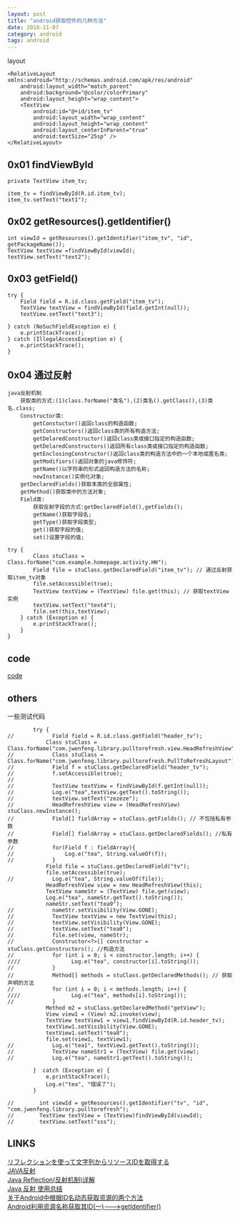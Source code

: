 ```yaml
---
layout: post
title: "android获取控件的几种方法"
date: 2018-11-07
category: android
tags: android
---
```


layout  

	<RelativeLayout xmlns:android="http://schemas.android.com/apk/res/android"
	    android:layout_width="match_parent"
	    android:background="@color/colorPrimary"
	    android:layout_height="wrap_content">
	    <TextView
	        android:id="@+id/item_tv"
	        android:layout_width="wrap_content"
	        android:layout_height="wrap_content"
	        android:layout_centerInParent="true"
	        android:textSize="25sp" />
	</RelativeLayout>


## 0x01 findViewById

	private TextView item_tv;

	item_tv = findViewById(R.id.item_tv);
	item_tv.setText("text1");

## 0x02 getResources().getIdentifier()

	int viewId = getResources().getIdentifier("item_tv", "id", getPackageName());
	TextView textView =findViewById(viewId);
	textView.setText("text2");

## 0x03 getField()

	try {
	    Field field = R.id.class.getField("item_tv");
	    TextView textView = findViewById(field.getInt(null));
	    textView.setText("text3");

	} catch (NoSuchFieldException e) {
	    e.printStackTrace();
	} catch (IllegalAccessException e) {
	    e.printStackTrace();
	}

## 0x04 通过反射

    java反射机制
        获取类的方式:(1)class.forName("类名"),(2)类名().getClass(),(3)类名.class;
        Constructor类:
            getConstuctor()返回class的构造函数;
            getConstructors()返回class类的所有构造方法;
            getDelaredConstructor()返回class类或接口指定的构造函数;
            getDelaredConstructors()返回所有class类或接口指定的构造函数;
            getEnclosingConstructor()返回class类的构造方法中的一个本地或匿名类;
            getModifiers()返回对象的java修饰符;
            getName()以字符串的形式返回构造方法的名称;
            newInstance()实例化对象;
        getDeclaredFields()获取本类的全部属性;
        getMethod()获取类中的方法对象;
        Field类:
            获取反射字段的方式:getDeclaredField(),getFields();
            getName()获取字段名;
            getType()获取字段类型;
            get()获取字段的值;
            set()设置字段的值;

	try {
	        Class stuClass = Class.forName("com.example.homepage.activity.HH");
	        Field file = stuClass.getDeclaredField("item_tv"); // 通过反射获取item_tv对象
	        file.setAccessible(true);
	        TextView textView = (TextView) file.get(this); // 获取textView实例
	        textView.setText("text4");
	        file.set(this,textView);
	    } catch (Exception e) {
	        e.printStackTrace();
	    }
	}

## code

[code](https://github.com/tea9/dear_kotlin_code/blob/master/homepage/src/main/java/com/example/homepage/activity/HH.java)  

## others
一些测试代码  

            try {
    //            Field field = R.id.class.getField("header_tv");
                Class stuClass = Class.forName("com.jwenfeng.library.pulltorefresh.view.HeadRefreshView");
    //            Class stuClass = Class.forName("com.jwenfeng.library.pulltorefresh.PullToRefreshLayout");
    //            Field f = stuClass.getDeclaredField("header_tv");
    //            f.setAccessible(true);
    //
    //            TextView textView = findViewById(f.getInt(null));
    //            Log.e("tea",textView.getText().toString());
    //            textView.setText("zezeze");
    //            HeadRefreshView view = (HeadRefreshView) stuClass.newInstance();
    //            Field[] fieldArray = stuClass.getFields(); // 不包括私有参数
    //            Field[] fieldArray = stuClass.getDeclaredFields(); //私有参数
    //            for(Field f : fieldArray){
    //                Log.e("tea", String.valueOf(f));
    //            }
                Field file = stuClass.getDeclaredField("tv");
                file.setAccessible(true);
    //            Log.e("tea", String.valueOf(file));
                HeadRefreshView view = new HeadRefreshView(this);
                TextView nameStr = (TextView) file.get(view);
                Log.e("tea", nameStr.getText().toString());
                nameStr.setText("tea9");
    //            nameStr.setVisibility(View.GONE);
    //            TextView textView = new TextView(this);
    //            textView.setVisibility(View.GONE);
    //            textView.setText("tea0");
    //            file.set(view, nameStr);
    //            Constructor<?>[] constructor = stuClass.getConstructors(); //构造方法
    //            for (int i = 0; i < constructor.length; i++) {
    ////                Log.e("tea", constructor[i].toString());
    //            }
    //            Method[] methods = stuClass.getDeclaredMethods(); // 获取声明的方法
    //            for (int i = 0; i < methods.length; i++) {
    ////                Log.e("tea", methods[i].toString());
    //            }
                Method m2 = stuClass.getDeclaredMethod("getView");
                View view1 = (View) m2.invoke(view);
                TextView textView1 = view1.findViewById(R.id.header_tv);
                textView1.setVisibility(View.GONE);
                textView1.setText("tea8");
                file.set(view1, textView1);
    //            Log.e("tea1", textView1.getText().toString());
    //            TextView nameStr1 = (TextView) file.get(view);
    //            Log.e("tea", nameStr1.getText().toString());

            }  catch (Exception e) {
                e.printStackTrace();
                Log.e("tea", "错误了");
            }

    //        int viewId = getResources().getIdentifier("tv", "id", "com.jwenfeng.library.pulltorefresh");
    //        TextView textView = (TextView)findViewById(viewId);
    //        textView.setText("sss");


## LINKS

[リフレクションを使って文字列からリソースIDを取得する](https://qiita.com/1plus4/items/9f273b26945a8659d441)  
[JAVA反射](https://www.jianshu.com/p/5c9bc53556b8)  
[Java Reflection(反射机制)详解](https://www.jianshu.com/p/2315dda64ad2)  
[Java 反射 使用总结](https://www.cnblogs.com/zhaoyanjun/p/6074887.html)  
[关于Android中根据ID名动态获取资源的两个方法](https://blog.csdn.net/stzy00/article/details/41079907)  
[Android利用资源名称获取其ID(一)--->getIdentifier()](https://blog.csdn.net/lfdfhl/article/details/21017889)  